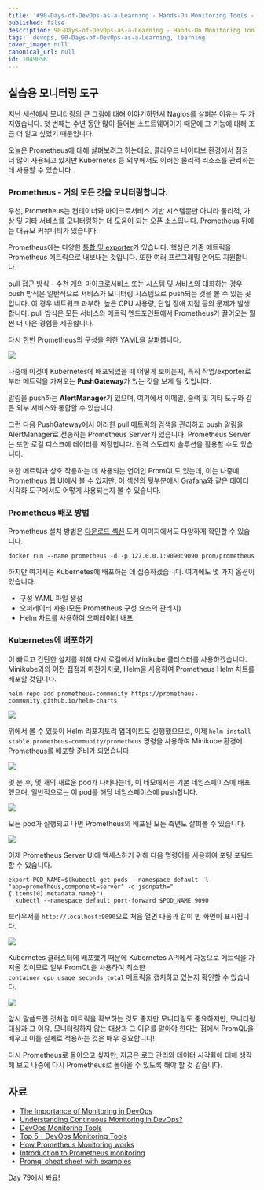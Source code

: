 ```yaml
---
title: '#90-Days-of-DevOps-as-a-Learning - Hands-On Monitoring Tools - Day 78'
published: false
description: 90-Days-of-DevOps-as-a-Learning - Hands-On Monitoring Tools
tags: 'devops, 90-Days-of-DevOps-as-a-Learning, learning'
cover_image: null
canonical_url: null
id: 1049056
---
```


## 실습용 모니터링 도구

지난 세션에서 모니터링의 큰 그림에 대해 이야기하면서 Nagios를 살펴본 이유는 두 가지였습니다. 첫 번째는 수년 동안 많이 들어본 소프트웨어이기 때문에 그 기능에 대해 조금 더 알고 싶었기 때문입니다.

오늘은 Prometheus에 대해 살펴보려고 하는데요, 클라우드 네이티브 환경에서 점점 더 많이 사용되고 있지만 Kubernetes 등 외부에서도 이러한 물리적 리소스를 관리하는 데 사용할 수 있습니다.

### Prometheus - 거의 모든 것을 모니터링합니다.

우선, Prometheus는 컨테이너와 마이크로서비스 기반 시스템뿐만 아니라 물리적, 가상 및 기타 서비스를 모니터링하는 데 도움이 되는 오픈 소스입니다. Prometheus 뒤에는 대규모 커뮤니티가 있습니다.

Prometheus에는 다양한 [통합 및 exporter](https://prometheus.io/docs/instrumenting/exporters/)가 있습니다. 핵심은 기존 메트릭을 Prometheus 메트릭으로 내보내는 것입니다. 또한 여러 프로그래밍 언어도 지원합니다.

pull 접근 방식 - 수천 개의 마이크로서비스 또는 시스템 및 서비스와 대화하는 경우 push 방식은 일반적으로 서비스가 모니터링 시스템으로 push되는 것을 볼 수 있는 곳입니다. 이 경우 네트워크 과부하, 높은 CPU 사용량, 단일 장애 지점 등의 문제가 발생합니다. pull 방식은 모든 서비스의 메트릭 엔드포인트에서 Prometheus가 끌어오는 훨씬 더 나은 경험을 제공합니다.

다시 한번 Prometheus의 구성을 위한 YAML을 살펴봅니다.

![](/2022/Days/Images/Day78_Monitoring7.png)

나중에 이것이 Kubernetes에 배포되었을 때 어떻게 보이는지, 특히 작업/exporter로부터 메트릭을 가져오는 **PushGateway**가 있는 것을 보게 될 것입니다.

알림을 push하는 **AlertManager**가 있으며, 여기에서 이메일, 슬랙 및 기타 도구와 같은 외부 서비스와 통합할 수 있습니다.

그런 다음 PushGateway에서 이러한 pull 메트릭의 검색을 관리하고 push 알림을 AlertManager로 전송하는 Prometheus Server가 있습니다. Prometheus Server는 또한 로컬 디스크에 데이터를 저장합니다. 원격 스토리지 솔루션을 활용할 수도 있습니다.

또한 메트릭과 상호 작용하는 데 사용되는 언어인 PromQL도 있는데, 이는 나중에 Prometheus 웹 UI에서 볼 수 있지만, 이 섹션의 뒷부분에서 Grafana와 같은 데이터 시각화 도구에서도 어떻게 사용되는지 볼 수 있습니다.

### Prometheus 배포 방법

Prometheus 설치 방법은 [다운로드 섹션](https://prometheus.io/download/) 도커 이미지에서도 다양하게 확인할 수 있습니다.

`docker run --name prometheus -d -p 127.0.0.1:9090:9090 prom/prometheus`

하지만 여기서는 Kubernetes에 배포하는 데 집중하겠습니다. 여기에도 몇 가지 옵션이 있습니다.

- 구성 YAML 파일 생성
- 오퍼레이터 사용(모든 Prometheus 구성 요소의 관리자)
- Helm 차트를 사용하여 오퍼레이터 배포

### Kubernetes에 배포하기

이 빠르고 간단한 설치를 위해 다시 로컬에서 Minikube 클러스터를 사용하겠습니다. Minikube와의 이전 접점과 마찬가지로, Helm을 사용하여 Prometheus Helm 차트를 배포할 것입니다.

`helm repo add prometheus-community https://prometheus-community.github.io/helm-charts`

![](/2022/Days/Images/Day78_Monitoring1.png)

위에서 볼 수 있듯이 Helm 리포지토리 업데이트도 실행했으므로, 이제 `helm install stable prometheus-community/prometheus` 명령을 사용하여 Minikube 환경에 Prometheus를 배포할 준비가 되었습니다.

![](/2022/Days/Images/Day78_Monitoring2.png)

몇 분 후, 몇 개의 새로운 pod가 나타나는데, 이 데모에서는 기본 네임스페이스에 배포했으며, 일반적으로는 이 pod를 해당 네임스페이스에 push합니다.

![](/2022/Days/Images/Day78_Monitoring3.png)

모든 pod가 실행되고 나면 Prometheus의 배포된 모든 측면도 살펴볼 수 있습니다.

![](/2022/Days/Images/Day78_Monitoring4.png)

이제 Prometheus Server UI에 액세스하기 위해 다음 명령어를 사용하여 포팅 포워드할 수 있습니다.

```Shell
export POD_NAME=$(kubectl get pods --namespace default -l "app=prometheus,component=server" -o jsonpath="{.items[0].metadata.name}")
  kubectl --namespace default port-forward $POD_NAME 9090
```

브라우저를 `http://localhost:9090`으로 처음 열면 다음과 같이 빈 화면이 표시됩니다.

![](/2022/Days/Images/Day78_Monitoring5.png)

Kubernetes 클러스터에 배포했기 때문에 Kubernetes API에서 자동으로 메트릭을 가져올 것이므로 일부 PromQL을 사용하여 최소한 `container_cpu_usage_seconds_total` 메트릭을 캡처하고 있는지 확인할 수 있습니다.

![](/2022/Days/Images/Day78_Monitoring6.png)

앞서 말씀드린 것처럼 메트릭을 확보하는 것도 좋지만 모니터링도 중요하지만, 모니터링 대상과 그 이유, 모니터링하지 않는 대상과 그 이유를 알아야 한다는 점에서 PromQL을 배우고 이를 실제로 적용하는 것은 매우 중요합니다!

다시 Prometheus로 돌아오고 싶지만, 지금은 로그 관리와 데이터 시각화에 대해 생각해 보고 나중에 다시 Prometheus로 돌아올 수 있도록 해야 할 것 같습니다.

## 자료

- [The Importance of Monitoring in DevOps](https://www.devopsonline.co.uk/the-importance-of-monitoring-in-devops/)
- [Understanding Continuous Monitoring in DevOps?](https://medium.com/devopscurry/understanding-continuous-monitoring-in-devops-f6695b004e3b)
- [DevOps Monitoring Tools](https://www.youtube.com/watch?v=Zu53QQuYqJ0)
- [Top 5 - DevOps Monitoring Tools](https://www.youtube.com/watch?v=4t71iv_9t_4)
- [How Prometheus Monitoring works](https://www.youtube.com/watch?v=h4Sl21AKiDg)
- [Introduction to Prometheus monitoring](https://www.youtube.com/watch?v=5o37CGlNLr8)
- [Promql cheat sheet with examples](https://www.containiq.com/post/promql-cheat-sheet-with-examples)

[Day 79](day79.md)에서 봐요!
